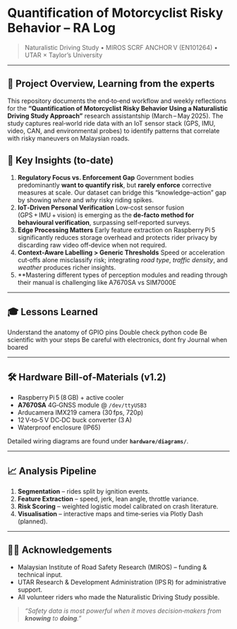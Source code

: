 # Quantification of Motorcyclist Risky Behavior – RA Log

> Naturalistic Driving Study • MIROS SCRF ANCHOR V (EN101264) • UTAR × Taylor’s University

---

## 📑 Project Overview, Learning from the experts

This repository documents the end‑to‑end workflow and weekly reflections for the **“Quantification of Motorcyclist Risky Behavior Using a Naturalistic Driving Study Approach”** research assistantship (March – May 2025). The study captures real‑world ride data with an IoT sensor stack (GPS, IMU, video, CAN, and environmental probes) to identify patterns that correlate with risky maneuvers on Malaysian roads.

## 🔑 Key Insights (to‑date)

1. **Regulatory Focus vs. Enforcement Gap**   Government bodies predominantly **want to quantify risk**, but **rarely enforce** corrective measures at scale. Our dataset can bridge this “knowledge–action” gap by showing *where* and *why* risky riding spikes.
2. **IoT‑Driven Personal Verification**   Low‑cost sensor fusion (GPS + IMU + vision) is emerging as the **de‑facto method for behavioural verification**, surpassing self‑reported surveys.
3. **Edge Processing Matters**   Early feature extraction on Raspberry Pi 5 significantly reduces storage overhead and protects rider privacy by discarding raw video off‑device when not required.
4. **Context‑Aware Labelling > Generic Thresholds**   Speed or acceleration cut‑offs alone misclassify risk; integrating *road type*, *traffic density*, and *weather* produces richer insights.
5. **Mastering different types of perception modules and reading through their manual is challenging like A7670SA vs SIM7000E

---

## 🎓 Lessons Learned

Understand the anatomy of GPIO pins
Double check python code 
Be scientific with your steps
Be careful with electronics, dont fry
Journal when boared

---

## 🛠️ Hardware Bill‑of‑Materials (v1.2)

- Raspberry Pi 5 (8 GB) + active cooler
- **A7670SA** 4G‑GNSS module @ `/dev/ttyUSB3`
- Arducamera IMX219 camera (30 fps, 720p)
- 12 V‑to‑5 V DC‑DC buck converter (3 A)
- Waterproof enclosure (IP65)

Detailed wiring diagrams are found under **`hardware/diagrams/`**.

---

## 📈 Analysis Pipeline

1. **Segmentation** – rides split by ignition events.
2. **Feature Extraction** – speed, jerk, lean angle, throttle variance.
3. **Risk Scoring** – weighted logistic model calibrated on crash literature.
4. **Visualisation** – interactive maps and time‑series via Plotly Dash (planned).

---

## 🧑‍💼 Acknowledgements

- Malaysian Institute of Road Safety Research (MIROS) – funding & technical input.
- UTAR Research & Development Administration (IPS R) for administrative support.
- All volunteer riders who made the Naturalistic Driving Study possible.

> *“Safety data is most powerful when it moves decision‑makers from ****************************************************knowing**************************************************** to ****************************************************doing****************************************************.”*
